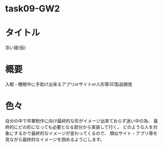 # task09-GW2

# タイトル

添い寝(仮)
 
# 概要
 
入眠・睡眠中に手助け出来るアプリorサイトor人形等3D製品開発
 
# 色々

自分の中で卒業制作に向け最終的な形がイメージ出来ておらず迷い中の為、
最終的にどの形になっても必要となる部分から実装して行く。
どのような人を対象にするかで最終的なイメージが変わってくるので、
類似サイト・アプリ等を見ながら最終的なイメージを掴めるようにします。

 








